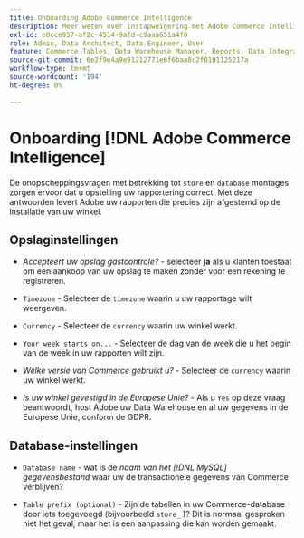 ```yaml
---
title: Onboarding Adobe Commerce Intelligence
description: Meer weten over instapweigering met Adobe Commerce Intelligence?
exl-id: e0cce957-af2c-4514-9afd-c9aaa651a4f0
role: Admin, Data Architect, Data Engineer, User
feature: Commerce Tables, Data Warehouse Manager, Reports, Data Integration
source-git-commit: 6e2f9e4a9e91212771e6f6baa8c2f8101125217a
workflow-type: tm+mt
source-wordcount: '194'
ht-degree: 0%

---
```


# Onboarding [!DNL Adobe Commerce Intelligence]

De onopscheppingsvragen met betrekking tot `store` en `database` montages zorgen ervoor dat u opstelling uw rapportering correct. Met deze antwoorden levert Adobe uw rapporten die precies zijn afgestemd op de installatie van uw winkel.

## Opslaginstellingen

- *Accepteert uw opslag gastcontrole?* - selecteer **ja** als u klanten toestaat om een aankoop van uw opslag te maken zonder voor een rekening te registreren.

- `Timezone` - Selecteer de `timezone` waarin u uw rapportage wilt weergeven.

- `Currency` - Selecteer de `currency` waarin uw winkel werkt.

- `Your week starts on...` - Selecteer de dag van de week die u het begin van de week in uw rapporten wilt zijn.

- *Welke versie van Commerce gebruikt u?* - Selecteer de `currency` waarin uw winkel werkt.

- *Is uw winkel gevestigd in de Europese Unie?* - Als u `Yes` op deze vraag beantwoordt, host Adobe uw Data Warehouse en al uw gegevens in de Europese Unie, conform de GDPR.

## Database-instellingen

- `Database name` - wat is de *naam van het [!DNL MySQL] gegevensbestand* waar uw de transactionele gegevens van Commerce verblijven?

- `Table prefix (optional)` - Zijn de tabellen in uw Commerce-database door iets toegevoegd (bijvoorbeeld `store_` )? Dit is normaal gesproken niet het geval, maar het is een aanpassing die kan worden gemaakt.

